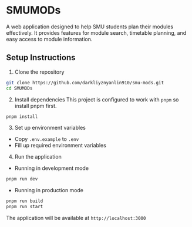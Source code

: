 # SMUMODs

A web application designed to help SMU students plan their modules effectively. It provides features for module search, timetable planning, and easy access to module information.

## Setup Instructions

1. Clone the repository

```bash
git clone https://github.com/darkliyznyanlin910/smu-mods.git
cd SMUMODs
```

2. Install dependencies
   This project is configured to work with `pnpm` so install pnpm first.

```bash
pnpm install
```

3. Set up environment variables

- Copy `.env.example` to `.env`
- Fill up required environment variables

4. Run the application

- Running in development mode

```bash
pnpm run dev
```

- Running in production mode

```bash
pnpm run build
pnpm run start
```

The application will be available at `http://localhost:3000`
